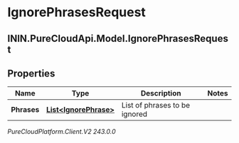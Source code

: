 # IgnorePhrasesRequest

## ININ.PureCloudApi.Model.IgnorePhrasesRequest

## Properties

|Name | Type | Description | Notes|
|------------ | ------------- | ------------- | -------------|
| **Phrases** | [**List&lt;IgnorePhrase&gt;**](IgnorePhrase) | List of phrases to be ignored | |



_PureCloudPlatform.Client.V2 243.0.0_
